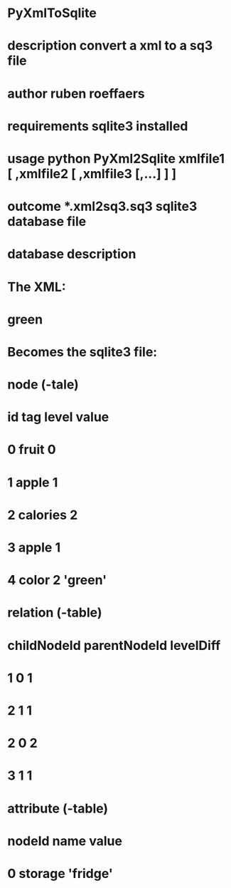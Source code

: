 PyXmlToSqlite
=============

#
# description   convert a xml to a sq3 file
# author        ruben roeffaers
# requirements  sqlite3 installed
# usage         python PyXml2Sqlite xmlfile1 [ ,xmlfile2 [ ,xmlfile3 [,...] ] ]
# outcome       *.xml2sq3.sq3 sqlite3 database file
#
# database description
#
#   The XML:
#   
#   <fruit storage="fridge">
#       <apple>
#           <calories />
#       </apple>
#       <apple>
#           <color>green</color>
#       </apple>
#   </fruit>
#
#   Becomes the sqlite3 file:
#
#   node (-tale)
#   id  tag      level  value
#   0   fruit    0
#   1   apple    1
#   2   calories 2
#   3   apple    1
#   4   color    2      'green'
#   
#   relation (-table)
#   childNodeId  parentNodeId  levelDiff
#   1            0             1
#   2            1             1
#   2            0             2
#   3            1             1
#
#   attribute (-table)
#   nodeId      name           value
#   0           storage        'fridge'
# 
